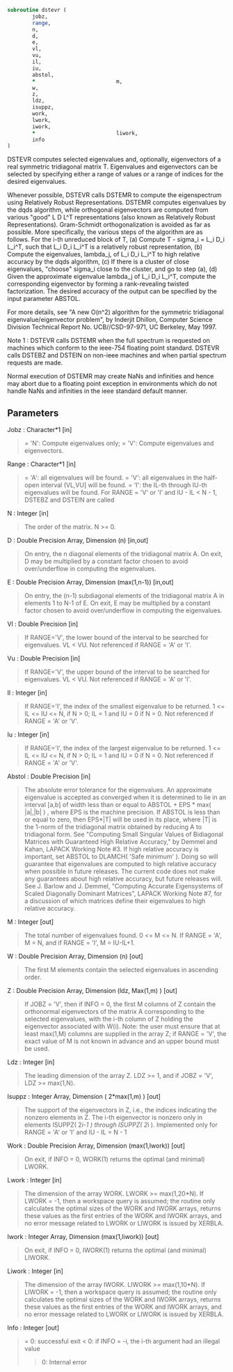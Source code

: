 ```fortran
subroutine dstevr (
		jobz,
		range,
		n,
		d,
		e,
		vl,
		vu,
		il,
		iu,
		abstol,
		*                          m,
		w,
		z,
		ldz,
		isuppz,
		work,
		lwork,
		iwork,
		*                          liwork,
		info
)
```

 DSTEVR computes selected eigenvalues and, optionally, eigenvectors
 of a real symmetric tridiagonal matrix T.  Eigenvalues and
 eigenvectors can be selected by specifying either a range of values
 or a range of indices for the desired eigenvalues.

 Whenever possible, DSTEVR calls DSTEMR to compute the
 eigenspectrum using Relatively Robust Representations.  DSTEMR
 computes eigenvalues by the dqds algorithm, while orthogonal
 eigenvectors are computed from various "good" L D L^T representations
 (also known as Relatively Robust Representations). Gram-Schmidt
 orthogonalization is avoided as far as possible. More specifically,
 the various steps of the algorithm are as follows. For the i-th
 unreduced block of T,
    (a) Compute T - sigma_i = L_i D_i L_i^T, such that L_i D_i L_i^T
         is a relatively robust representation,
    (b) Compute the eigenvalues, lambda_j, of L_i D_i L_i^T to high
        relative accuracy by the dqds algorithm,
    (c) If there is a cluster of close eigenvalues, "choose" sigma_i
        close to the cluster, and go to step (a),
    (d) Given the approximate eigenvalue lambda_j of L_i D_i L_i^T,
        compute the corresponding eigenvector by forming a
        rank-revealing twisted factorization.
 The desired accuracy of the output can be specified by the input
 parameter ABSTOL.

 For more details, see "A new O(n^2) algorithm for the symmetric
 tridiagonal eigenvalue/eigenvector problem", by Inderjit Dhillon,
 Computer Science Division Technical Report No. UCB//CSD-97-971,
 UC Berkeley, May 1997.


 Note 1 : DSTEVR calls DSTEMR when the full spectrum is requested
 on machines which conform to the ieee-754 floating point standard.
 DSTEVR calls DSTEBZ and DSTEIN on non-ieee machines and
 when partial spectrum requests are made.

 Normal execution of DSTEMR may create NaNs and infinities and
 hence may abort due to a floating point exception in environments
 which do not handle NaNs and infinities in the ieee standard default
 manner.

## Parameters
Jobz : Character*1 [in]
> = 'N':  Compute eigenvalues only;
> = 'V':  Compute eigenvalues and eigenvectors.

Range : Character*1 [in]
> = 'A': all eigenvalues will be found.
> = 'V': all eigenvalues in the half-open interval (VL,VU]
> will be found.
> = 'I': the IL-th through IU-th eigenvalues will be found.
> For RANGE = 'V' or 'I' and IU - IL < N - 1, DSTEBZ and
> DSTEIN are called

N : Integer [in]
> The order of the matrix.  N >= 0.

D : Double Precision Array, Dimension (n) [in,out]
> On entry, the n diagonal elements of the tridiagonal matrix
> A.
> On exit, D may be multiplied by a constant factor chosen
> to avoid over/underflow in computing the eigenvalues.

E : Double Precision Array, Dimension (max(1,n-1)) [in,out]
> On entry, the (n-1) subdiagonal elements of the tridiagonal
> matrix A in elements 1 to N-1 of E.
> On exit, E may be multiplied by a constant factor chosen
> to avoid over/underflow in computing the eigenvalues.

Vl : Double Precision [in]
> If RANGE='V', the lower bound of the interval to
> be searched for eigenvalues. VL < VU.
> Not referenced if RANGE = 'A' or 'I'.

Vu : Double Precision [in]
> If RANGE='V', the upper bound of the interval to
> be searched for eigenvalues. VL < VU.
> Not referenced if RANGE = 'A' or 'I'.

Il : Integer [in]
> If RANGE='I', the index of the
> smallest eigenvalue to be returned.
> 1 <= IL <= IU <= N, if N > 0; IL = 1 and IU = 0 if N = 0.
> Not referenced if RANGE = 'A' or 'V'.

Iu : Integer [in]
> If RANGE='I', the index of the
> largest eigenvalue to be returned.
> 1 <= IL <= IU <= N, if N > 0; IL = 1 and IU = 0 if N = 0.
> Not referenced if RANGE = 'A' or 'V'.

Abstol : Double Precision [in]
> The absolute error tolerance for the eigenvalues.
> An approximate eigenvalue is accepted as converged
> when it is determined to lie in an interval [a,b]
> of width less than or equal to
> ABSTOL + EPS *   max( |a|,|b| ) ,
> where EPS is the machine precision.  If ABSTOL is less than
> or equal to zero, then  EPS*|T|  will be used in its place,
> where |T| is the 1-norm of the tridiagonal matrix obtained
> by reducing A to tridiagonal form.
> See "Computing Small Singular Values of Bidiagonal Matrices
> with Guaranteed High Relative Accuracy," by Demmel and
> Kahan, LAPACK Working Note #3.
> If high relative accuracy is important, set ABSTOL to
> DLAMCH( 'Safe minimum' ).  Doing so will guarantee that
> eigenvalues are computed to high relative accuracy when
> possible in future releases.  The current code does not
> make any guarantees about high relative accuracy, but
> future releases will. See J. Barlow and J. Demmel,
> "Computing Accurate Eigensystems of Scaled Diagonally
> Dominant Matrices", LAPACK Working Note #7, for a discussion
> of which matrices define their eigenvalues to high relative
> accuracy.

M : Integer [out]
> The total number of eigenvalues found.  0 <= M <= N.
> If RANGE = 'A', M = N, and if RANGE = 'I', M = IU-IL+1.

W : Double Precision Array, Dimension (n) [out]
> The first M elements contain the selected eigenvalues in
> ascending order.

Z : Double Precision Array, Dimension (ldz, Max(1,m) ) [out]
> If JOBZ = 'V', then if INFO = 0, the first M columns of Z
> contain the orthonormal eigenvectors of the matrix A
> corresponding to the selected eigenvalues, with the i-th
> column of Z holding the eigenvector associated with W(i).
> Note: the user must ensure that at least max(1,M) columns are
> supplied in the array Z; if RANGE = 'V', the exact value of M
> is not known in advance and an upper bound must be used.

Ldz : Integer [in]
> The leading dimension of the array Z.  LDZ >= 1, and if
> JOBZ = 'V', LDZ >= max(1,N).

Isuppz : Integer Array, Dimension ( 2*max(1,m) ) [out]
> The support of the eigenvectors in Z, i.e., the indices
> indicating the nonzero elements in Z. The i-th eigenvector
> is nonzero only in elements ISUPPZ( 2*i-1 ) through
> ISUPPZ( 2*i ).
> Implemented only for RANGE = 'A' or 'I' and IU - IL = N - 1

Work : Double Precision Array, Dimension (max(1,lwork)) [out]
> On exit, if INFO = 0, WORK(1) returns the optimal (and
> minimal) LWORK.

Lwork : Integer [in]
> The dimension of the array WORK.  LWORK >= max(1,20*N).
> If LWORK = -1, then a workspace query is assumed; the routine
> only calculates the optimal sizes of the WORK and IWORK
> arrays, returns these values as the first entries of the WORK
> and IWORK arrays, and no error message related to LWORK or
> LIWORK is issued by XERBLA.

Iwork : Integer Array, Dimension (max(1,liwork)) [out]
> On exit, if INFO = 0, IWORK(1) returns the optimal (and
> minimal) LIWORK.

Liwork : Integer [in]
> The dimension of the array IWORK.  LIWORK >= max(1,10*N).
> If LIWORK = -1, then a workspace query is assumed; the
> routine only calculates the optimal sizes of the WORK and
> IWORK arrays, returns these values as the first entries of
> the WORK and IWORK arrays, and no error message related to
> LWORK or LIWORK is issued by XERBLA.

Info : Integer [out]
> = 0:  successful exit
> < 0:  if INFO = -i, the i-th argument had an illegal value
> > 0:  Internal error

